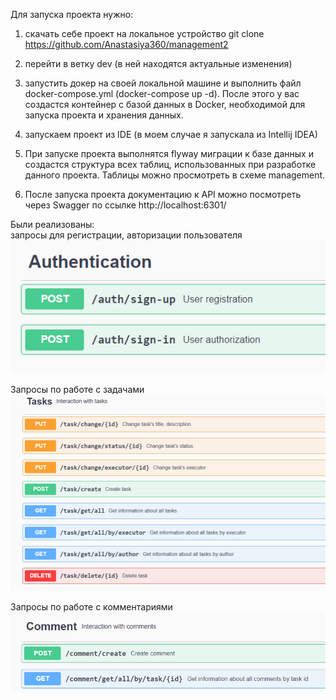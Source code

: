Для запуска проекта нужно:

1) скачать себе проект на локальное устройство
git clone https://github.com/Anastasiya360/management2

2) перейти в ветку dev (в ней находятся актуальные изменения)

3) запустить докер на своей локальной машине и выполнить файл docker-compose.yml (docker-compose up -d).
После этого у вас создастся контейнер с базой данных в Docker, необходимой для запуска проекта и хранения данных.

4) запускаем проект из IDE (в моем случае я запускала из Intellij IDEA)

5) При запуске проекта выполнятся flyway миграции к базе данных и создастся структура всех таблиц, использованных при разработке данного проекта.
Таблицы можно просмотреть в схеме management.

6) После запуска проекта документацию к API можно посмотреть через Swagger по ссылке http://localhost:6301/

Были реализованы:  
запросы для регистрации, авторизации пользователя
![img.png](img.png)

Запросы по работе с задачами
![img_5.png](img_5.png)

Запросы по работе с комментариями
![img_2.png](img_2.png)

